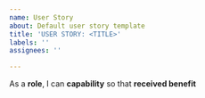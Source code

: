 ```yaml
---
name: User Story
about: Default user story template
title: 'USER STORY: <TITLE>'
labels: ''
assignees: ''

---
```


As a **role**, I can **capability** so that **received benefit**
